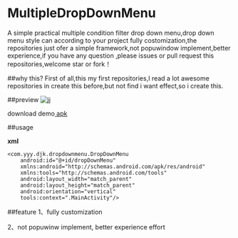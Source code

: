 # MultipleDropDownMenu

A simple practical multiple condition filter drop down menu,drop down menu style can according to your project fully costomization,the repositories just ofer a simple framework,not popuwindow implement,better experience,if you have any question ,please issues or pull request this repositories,welcome star or fork！

##why this?
First of all,this my first repositories,I read a lot awesome repositories in create this before,but not find i want effect,so i create this.

##preview
![jj](https://github.com/dongjunkun/MultipleDropDownMenu/blob/master/art/simaple.gif)

download demo<a href="https://raw.githubusercontent.com/dongjunkun/DropDownMenu/master/app/build/outputs/apk/app-debug.apk">  apk</a>

##usage

**xml**
```
<com.yyy.djk.dropdownmenu.DropDownMenu
    android:id="@+id/dropDownMenu"
    xmlns:android="http://schemas.android.com/apk/res/android"
    xmlns:tools="http://schemas.android.com/tools"
    android:layout_width="match_parent"
    android:layout_height="match_parent"
    android:orientation="vertical"
    tools:context=".MainActivity"/>
```
    
##feature
1、fully customization

2、not popuwinw implement, better experience effort
